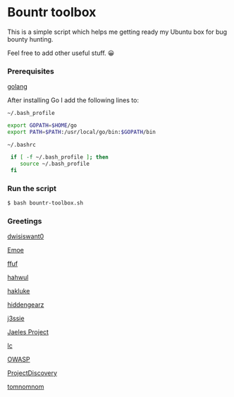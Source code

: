 # Bountr toolbox
This is a simple script which helps me getting ready my Ubuntu box for bug bounty hunting.

Feel free to add other useful stuff. 😀

### Prerequisites

[golang](https://golang.org/doc/install)

After installing Go I add the following lines to:

`~/.bash_profile`
```sh
export GOPATH=$HOME/go
export PATH=$PATH:/usr/local/go/bin:$GOPATH/bin
```

`~/.bashrc`
```sh
 if [ -f ~/.bash_profile ]; then
    source ~/.bash_profile
 fi
```

### Run the script

```sh
$ bash bountr-toolbox.sh
```

### Greetings

[dwisiswant0](https://github.com/dwisiswant0/)

[Emoe](https://github.com/Emoe/)

[ffuf](https://github.com/ffuf/)

[hahwul](https://github.com/hahwul/)

[hakluke](https://github.com/hakluke/)

[hiddengearz](https://github.com/hiddengearz/)

[j3ssie](https://github.com/j3ssie/)

[Jaeles Project](https://github.com/jaeles-project/)

[lc](https://github.com/lc/)

[OWASP](https://github.com/OWASP/)

[ProjectDiscovery](https://github.com/projectdiscovery/)

[tomnomnom](https://github.com/tomnomnom/)


